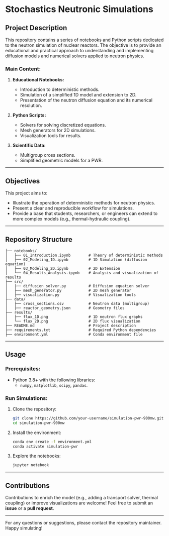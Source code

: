 # **Stochastics Neutronic Simulations**

## **Project Description**

This repository contains a series of notebooks and Python scripts dedicated to the neutron simulation of nuclear reactors. The objective is to provide an educational and practical approach to understanding and implementing diffusion models and numerical solvers applied to neutron physics.

### **Main Content:**
1. **Educational Notebooks:**
   - Introduction to deterministic methods.
   - Simulation of a simplified 1D model and extension to 2D.
   - Presentation of the neutron diffusion equation and its numerical resolution.

2. **Python Scripts:**
   - Solvers for solving discretized equations.
   - Mesh generators for 2D simulations.
   - Visualization tools for results.

3. **Scientific Data:**
   - Multigroup cross sections.
   - Simplified geometric models for a PWR.

---

## **Objectives**

This project aims to:
- Illustrate the operation of deterministic methods for neutron physics.
- Present a clear and reproducible workflow for simulations.
- Provide a base that students, researchers, or engineers can extend to more complex models (e.g., thermal-hydraulic coupling).

---

## **Repository Structure**

```
├── notebooks/
│   ├── 01_Introduction.ipynb        # Theory of deterministic methods
│   ├── 02_Modeling_1D.ipynb         # 1D Simulation (diffusion equation)
│   ├── 03_Modeling_2D.ipynb         # 2D Extension
│   └── 04_Results_Analysis.ipynb    # Analysis and visualization of results
├── src/
│   ├── diffusion_solver.py          # Diffusion equation solver
│   ├── mesh_generator.py            # 2D mesh generator
│   ├── visualization.py             # Visualization tools
├── data/
│   ├── cross_sections.csv           # Neutron data (multigroup)
│   ├── reactor_geometry.json        # Geometry files
├── results/
│   ├── flux_1D.png                  # 1D neutron flux graphs
│   └── flux_2D.png                  # 2D flux visualization
├── README.md                        # Project description
├── requirements.txt                 # Required Python dependencies
├── environment.yml                  # Conda environment file
```

---

## **Usage**

### **Prerequisites:**
- Python 3.8+ with the following libraries:
  - `numpy`, `matplotlib`, `scipy`, `pandas`.

### **Run Simulations:**
1. Clone the repository:
   ```bash
   git clone https://github.com/your-username/simulation-pwr-900mw.git
   cd simulation-pwr-900mw
   ```
2. Install the environment:
   ```bash
   conda env create -f environment.yml
   conda activate simulation-pwr
   ```
3. Explore the notebooks:
   ```bash
   jupyter notebook
   ```

---

## **Contributions**

Contributions to enrich the model (e.g., adding a transport solver, thermal coupling) or improve visualizations are welcome! Feel free to submit an **issue** or a **pull request**.

---

For any questions or suggestions, please contact the repository maintainer. Happy simulating!
